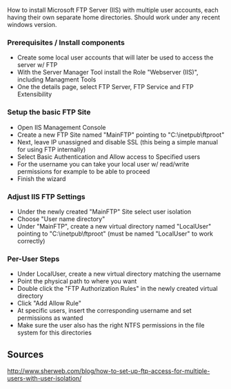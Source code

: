 How to install Microsoft FTP Server (IIS) with multiple user accounts, each having their own separate home directories. Should work under any recent windows version.

### Prerequisites / Install components

* Create some local user accounts that will later be used to access the server w/ FTP
* With the Server Manager Tool install the Role "Webserver (IIS)", including Managment Tools
* One the details page, select FTP Server, FTP Service and FTP Extensibility

### Setup the basic FTP Site

* Open IIS Management Console
* Create a new FTP Site named "MainFTP" pointing to "C:\inetpub\ftproot"
* Next, leave IP unassigned and disable SSL (this being a simple manual for using FTP internally)
* Select Basic Authentication and Allow access to Specified users
* For the username you can take your local user w/ read/write permissions for example to be able to proceed
* Finish the wizard

### Adjust IIS FTP Settings

* Under the newly created "MainFTP" Site select user isolation
* Choose "User name directory"
* Under "MainFTP", create a new virtual directory named "LocalUser" pointing to "C:\inetpub\ftproot" (must be named "LocalUser" to work correctly)

### Per-User Steps

* Under LocalUser, create a new virtual directory matching the username
* Point the physical path to where you want
* Double click the "FTP Authorization Rules" in the newly created virtual directory
* Click "Add Allow Rule"
* At specific users, insert the corresponding username and set permissions as wanted
* Make sure the user also has the right NTFS permissions in the file system for this directories

## Sources

http://www.sherweb.com/blog/how-to-set-up-ftp-access-for-multiple-users-with-user-isolation/
